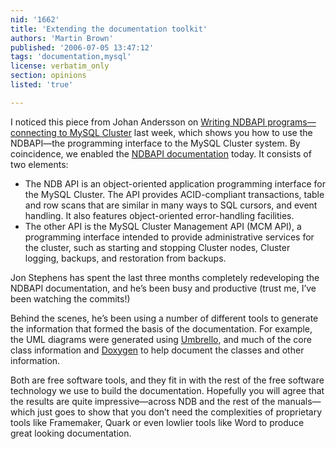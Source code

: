```yaml
---
nid: '1662'
title: 'Extending the documentation toolkit'
authors: 'Martin Brown'
published: '2006-07-05 13:47:12'
tags: 'documentation,mysql'
license: verbatim_only
section: opinions
listed: 'true'

---
```

I noticed this piece from Johan Andersson on [Writing NDBAPI programs—connecting to MySQL Cluster](http://johanandersson.blogspot.com/2006/06/writing-ndbapi-programs-connecting-to.html) last week, which shows you how to use the NDBAPI—the programming interface to the MySQL Cluster system. By coincidence, we enabled the [NDBAPI documentation](http://dev.mysql.com/doc/ndbapi/en/index.html) today. It consists of two elements:


* The NDB API is an object-oriented application programming interface for the MySQL Cluster. The API provides ACID-compliant transactions, table and row scans that are similar in many ways to SQL cursors, and event handling. It also features object-oriented error-handling facilities.
* The other API is the MySQL Cluster Management API (MCM API), a programming interface intended to provide administrative services for the cluster, such as starting and stopping Cluster nodes, Cluster logging, backups, and restoration from backups.

Jon Stephens has spent the last three months completely redeveloping the NDBAPI documentation, and he’s been busy and productive (trust me, I’ve been watching the commits!)

Behind the scenes, he’s been using a number of different tools to generate the information that formed the basis of the documentation. For example, the UML diagrams were generated using [Umbrello](http://uml.sourceforge.net/), and much of the core class information and [Doxygen](http://www.stack.nl/~dimitri/doxygen/) to help document the classes and other information.

Both are free software tools, and they fit in with the rest of the free software technology we use to build the documentation. Hopefully you will agree that the results are quite impressive—across NDB and the rest of the manuals—which just goes to show that you don’t need the complexities of proprietary tools like Framemaker, Quark or even lowlier tools like Word to produce great looking documentation.

